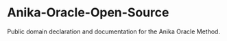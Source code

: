 # Anika-Oracle-Open-Source
Public domain declaration and documentation for the Anika Oracle Method.
